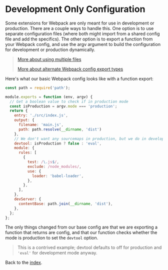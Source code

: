 # Development Only Configuration

Some extensions for Webpack are only meant for use in development or production. There are a couple ways to handle this. One option is to use separate configuration files (where both might import from a shared config file and add the specifics). The other option is to export a function from your Webpack config, and use the argv argument to build the configuration for development or production dynamically.

> [More about using multiple files](https://webpack.js.org/guides/production/)
>
> [More about alternate Webpack config export types](https://webpack.js.org/configuration/configuration-types/#exporting-a-function)

Here's what our basic Webpack config looks like with a function export:
```js
const path = require('path');

module.exports = function (env, argv) {
  // Get a boolean value to check if in production mode
  const isProduction = argv.mode === 'production';
  return {
    entry: './src/index.js',
    output: {
      filename: 'main.js',
      path: path.resolve(__dirname, 'dist')
    },
    // We don't want any sourcemaps in production, but we do in development!
    devtool: isProduction ? false : 'eval',
    module: {
      rules: [
        {
          test: /\.js$/,
          exclude: /node_modules/,
          use: {
            loader: 'babel-loader',
          },
        },
      ],
    },
    devServer: {
      contentBase: path.join(__dirname, 'dist'),
    },
  };
};
```
The only things changed from our base config are that we are exporting a function that returns are config, and that our function checks whether the mode is production to set the `devtool` option.

> This is a contrived example; devtool defaults to off for production and `'eval'` for development mode anyway.

Back to the [index](/README.md).
